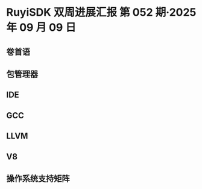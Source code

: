 # RuyiSDK 双周进展汇报  第 052 期·2025 年 09 月 09 日

## 卷首语

## 包管理器

## IDE

## GCC

## LLVM

## V8

## 操作系统支持矩阵
